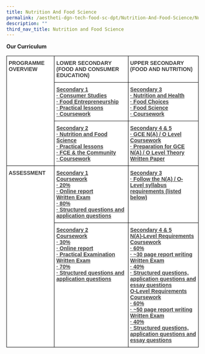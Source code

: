 ```yaml
---
title: Nutrition And Food Science
permalink: /aestheti-dgn-tech-food-sc-dpt/Nutrition-And-Food-Science/Nutrition-And-Food-Science/
description: ""
third_nav_title: Nutrition and Food Science
---
```

**Our Curriculum**

<style type="text/css">
.tg  {border-collapse:collapse;border-spacing:0;}
.tg td{border-color:black;border-style:solid;border-width:1px;font-family:Arial, sans-serif;font-size:14px;
  overflow:hidden;padding:10px 5px;word-break:normal;}
.tg th{border-color:black;border-style:solid;border-width:1px;font-family:Arial, sans-serif;font-size:14px;
  font-weight:normal;overflow:hidden;padding:10px 5px;word-break:normal;}
.tg .tg-c1uv{background-color:#FFF;color:#3A3A3A;font-weight:bold;text-align:left;vertical-align:top}
.tg .tg-c5gh{background-color:#FFF;color:#3A3A3A;font-weight:bold;text-align:left;text-decoration:underline;vertical-align:top}
</style>
<table class="tg">
<thead>
  <tr>
    <th class="tg-c1uv" rowspan="3"><span style="font-weight:bold;font-style:inherit">PROGRAMME OVERVIEW</span></th>
    <th class="tg-c1uv"><span style="font-weight:bold;font-style:inherit">LOWER SECONDARY (FOOD AND CONSUMER EDUCATION)</span></th>
    <th class="tg-c1uv"><span style="font-weight:bold;font-style:inherit">UPPER SECONDARY (FOOD AND NUTRITION)</span></th>
  </tr>
  <tr>
    <th class="tg-c5gh">Secondary 1<br><span style="font-weight:inherit;font-style:inherit">·        Consumer Studies</span><br><span style="font-weight:inherit;font-style:inherit">·        Food Entrepreneurship</span><br><span style="font-weight:inherit;font-style:inherit">·        Practical lessons</span><br><span style="font-weight:inherit;font-style:inherit">·        Coursework</span></th>
    <th class="tg-c5gh">Secondary 3<br><span style="font-weight:inherit;font-style:inherit">·        Nutrition and Health</span><br><span style="font-weight:inherit;font-style:inherit">·        Food Choices</span><br><span style="font-weight:inherit;font-style:inherit">·        Food Science</span><br><span style="font-weight:inherit;font-style:inherit">·        Coursework</span></th>
  </tr>
  <tr>
    <th class="tg-c5gh">Secondary 2<br><span style="font-weight:inherit;font-style:inherit">·        Nutrition and Food Science</span><br><span style="font-weight:inherit;font-style:inherit">·        Practical lessons</span><br><span style="font-weight:inherit;font-style:inherit">·        FCE &amp; the Community</span><br><span style="font-weight:inherit;font-style:inherit">·        Coursework</span></th>
    <th class="tg-c5gh">Secondary 4 &amp; 5<br><span style="font-weight:inherit;font-style:inherit">·        GCE N(A) / O Level Coursework</span><br><span style="font-weight:inherit;font-style:inherit">·        Preparation for GCE N(A) / O Level Theory Written Paper</span></th>
  </tr>
</thead>
<tbody>
  <tr>
    <td class="tg-c1uv" rowspan="2"><span style="font-weight:bold;font-style:inherit">ASSESSMENT</span></td>
    <td class="tg-c5gh">Secondary 1<br>Coursework<br><span style="font-weight:inherit;font-style:inherit">·        20%</span><br><span style="font-weight:inherit;font-style:inherit">·        Online report</span><br>Written Exam<br><span style="font-weight:inherit;font-style:inherit">·        80%</span><br><span style="font-weight:inherit;font-style:inherit">·        Structured questions and  application questions</span></td>
    <td class="tg-c5gh">Secondary 3<br><span style="font-weight:inherit;font-style:inherit">·        Follow the N(A) / O-Level syllabus requirements (listed below)</span></td>
  </tr>
  <tr>
    <td class="tg-c5gh">Secondary 2<br>Coursework<br><span style="font-weight:inherit;font-style:inherit">·        30%</span><br><span style="font-weight:inherit;font-style:inherit">·        Online report</span><br><span style="font-weight:inherit;font-style:inherit">·        Practical Examination</span><br>Written Exam<br><span style="font-weight:inherit;font-style:inherit">·        70%</span><br><span style="font-weight:inherit;font-style:inherit">·        Structured questions and  application questions</span><br> </td>
    <td class="tg-c5gh">Secondary 4 &amp; 5<br>N(A)-Level Requirements<br>Coursework<br><span style="font-weight:inherit;font-style:inherit">·        60%</span><br><span style="font-weight:inherit;font-style:inherit">·        ~30 page report writing</span><br>Written Exam <br><span style="font-weight:inherit;font-style:inherit">·        40%</span><br><span style="font-weight:inherit;font-style:inherit">·        Structured questions, application questions and essay questions</span><br>O-Level Requirements<br>Coursework <br><span style="font-weight:inherit;font-style:inherit">·        60%</span><br><span style="font-weight:inherit;font-style:inherit">·        ~50 page report writing</span><br>Written Exam<br><span style="font-weight:inherit;font-style:inherit">·        40%</span><br><span style="font-weight:inherit;font-style:inherit">·        Structured questions, application questions and essay questions</span></td>
  </tr>
</tbody>
</table>